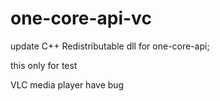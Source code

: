 # one-core-api-vc
update C++ Redistributable dll for one-core-api;

this only for test

VLC media player have bug
